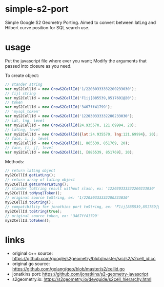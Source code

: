 # simple-s2-port
Simple Google S2 Geometry Porting. Aimed to convert between latLng and Hilbert curve position for SQL search use.

# usage
Put the javascript file where ever you want; Modify the arguments that passed into closure as you need.

To create object:
```javascript
// stander string
var myS2CellId = new CrowS2CellId('1/22030333332200233030');
// fijl string
var myS2CellId = new CrowS2CellId('F1ij[885539,851769]@20');
// token
var myS2CellId = new CrowS2CellId('3467ff41799');
// 'mysql_token'
var myS2CellId = new CrowS2CellId('122030333332200233030');
// lat, lng, level
var myS2CellId = new CrowS2CellId(24.935570, 121.69994, 20);
// latLng, level
var myS2CellId = new CrowS2CellId({lat:24.935570, lng:121.69994}, 20);
// face, i, j, level
var myS2CellId = new CrowS2CellId(1, 885539, 851769, 20);
// face, [i, j], level
var myS2CellId = new CrowS2CellId(1, [885539, 851769], 20);
```
Methods:
```javascript
// return latLng object
myS2CellId.getLatLng();
// return array of latLng object
myS2CellId.getCornerLatLng();
// stander toString result without slash, ex: '122030333332200233030'
myS2CellId.toMysqlToken();
// original source toString, ex: '1/22030333332200233030'
myS2CellId.toString();
// compatibility for jonatkins port toString, ex: 'F1ij[885539,851769]@20'
myS2CellId.toString(true);
// original source token, ex: '3467ff41799'
myS2CellId.toToken();
```

# links
+ original c++ source: https://github.com/google/s2geometry/blob/master/src/s2/s2cell_id.cc
+ original go source: https://github.com/golang/geo/blob/master/s2/cellid.go
+ jonatkins port: https://github.com/jonatkins/s2-geometry-javascript
+ s2geometry.io: https://s2geometry.io/devguide/s2cell_hierarchy.html
